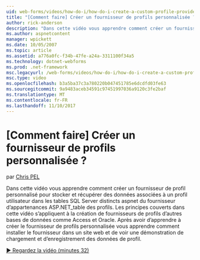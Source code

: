```yaml
---
uid: web-forms/videos/how-do-i/how-do-i-create-a-custom-profile-provider
title: "[Comment faire] Créer un fournisseur de profils personnalisée ? | Microsoft Docs"
author: rick-anderson
description: "Dans cette vidéo vous apprendre comment créer un fournisseur de profil personnalisé pour stocker et récupérer des données associées à un profil utilisateur dans les tables SQL Server distincts de t..."
ms.author: aspnetcontent
manager: wpickett
ms.date: 10/05/2007
ms.topic: article
ms.assetid: a776a0fc-f34b-47fe-a24a-3311100f34a5
ms.technology: dotnet-webforms
ms.prod: .net-framework
msc.legacyurl: /web-forms/videos/how-do-i/how-do-i-create-a-custom-profile-provider
msc.type: video
ms.openlocfilehash: b3a5ba37c3a780220b047451785e6dcdfd03fe63
ms.sourcegitcommit: 9a9483aceb34591c97451997036a9120c3fe2baf
ms.translationtype: MT
ms.contentlocale: fr-FR
ms.lasthandoff: 11/10/2017
---
```

<a name="how-do-i-create-a-custom-profile-provider"></a>[Comment faire] Créer un fournisseur de profils personnalisée ?
====================
par [Chris PEL](https://twitter.com/chrispels)

Dans cette vidéo vous apprendre comment créer un fournisseur de profil personnalisé pour stocker et récupérer des données associées à un profil utilisateur dans les tables SQL Server distincts aspnet du fournisseur d’appartenances ASP.NET\_table des profils. Les principes couverts dans cette vidéo s’appliquent à la création de fournisseurs de profils d’autres bases de données comme Access et Oracle. Après avoir d’apprendre à créer le fournisseur de profils personnalisée vous apprendre comment installer le fournisseur dans un site web et de voir une démonstration de chargement et d’enregistrement des données de profil.

[&#9654; Regardez la vidéo (minutes 32)](https://channel9.msdn.com/Blogs/ASP-NET-Site-Videos/how-do-i-create-a-custom-profile-provider)
